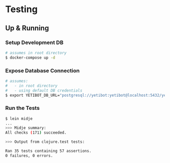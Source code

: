 # Testing

## Up & Running

### Setup Development DB
```bash
# assumes in root directory
$ docker-compose up -d
```

### Expose Database Connection
```bash
# assumes:
#   - in root directory
#   - using default DB credentials
$ export YETIBOT_DB_URL="postgresql://yetibot:yetibot@localhost:5432/yetibot"
```

### Run the Tests
```bash
$ lein midje
...
>>> Midje summary:
All checks (171) succeeded.

>>> Output from clojure.test tests:

Ran 35 tests containing 57 assertions.
0 failures, 0 errors.
```
